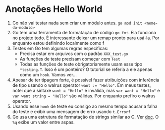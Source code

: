 # Anotações Hello World

1. Go não vai testar nada sem criar um módulo antes. `go mod init
   <nome-do-modulo>`
2. Go tem uma ferramenta de formatação de código `go fmt`. Ela funciona no
   projeto todo. É interessante deixar um remap pronto para usá-la. Por
   enquanto estou definindo localmente como <leader>f
3. Testes em Go tem algumas regras específicas:
    * Precisa estar em arquivos com o padrão `XXX_test.go`
    * As funções de teste precisam começar com `Test`
    * Todas as funções de teste obrigatoriamente usam esse tipo `*testing.T`.
      Isso é um ponteiro? O tutorial se referia a ele apenas como um `hook`.
      Vamos ver...
4. Apesar de ter tipagem forte, é possível fazer atribuições com inferência de
   tipo usando o walrus operator `want := "Hello"`. Em meus testes, notei que a
   sintaxe `want = "Hello"` é inválida, mas `var want = "Hello"` e `var want
   string = "Hello"` são válidas. Por enquanto prefiro o walrus operator.
5. Usando esse `hook` de teste eu consigo ao mesmo tempo acusar a falha do
   teste e exibir uma mensagem de erro usando `t.Errorf`
6. Go usa uma estrutura de formatação de strings similar ao C. Ver
   [doc](https://pkg.go.dev/fmt#hdr-Printing). O `%q` exibe um valor entre
   aspas.

